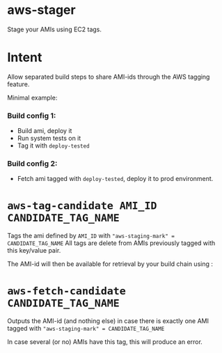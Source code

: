 aws-stager
==========

Stage your AMIs using EC2 tags.


Intent
======
Allow separated build steps to share AMI-ids through the AWS tagging feature.

Minimal example:

### Build config 1:

* Build ami, deploy it
* Run system tests on it
* Tag it with `deploy-tested`

### Build config 2:

* Fetch ami tagged with `deploy-tested`, deploy it to prod environment.


`aws-tag-candidate AMI_ID CANDIDATE_TAG_NAME`
=============================================

Tags the ami defined by `AMI_ID` with 
`"aws-staging-mark" = CANDIDATE_TAG_NAME`
All tags are delete from AMIs previously tagged with this key/value pair.


The AMI-id will then be available for retrieval by your build chain using :

`aws-fetch-candidate CANDIDATE_TAG_NAME`
========================================

Outputs the AMI-id (and nothing else) in case there is exactly one AMI
tagged with 
`"aws-staging-mark" = CANDIDATE_TAG_NAME`

In case several (or no) AMIs have this tag, this will produce an error.
